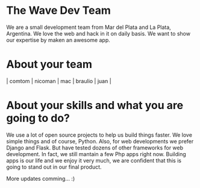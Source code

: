 The Wave Dev Team
================

We are a small development team from Mar del Plata and La Plata, Argentina. We love the web and hack in it on daily basis. We want to show our expertise by maken an awesome app.

About your team
===========================

| comtom | nicoman | mac | braulio | juan |


About your skills and what you are going to do?
=======
We use a lot of open source projects to help us build things faster. We love simple things and of course, Python.
Also, for web developments we prefer Django and Flask. But have tested dozens of other frameworks for web development. In fact, we still mantain a few Php apps right now.
Building apps is our life and we enjoy it very much, we are confident that this is going to stand out in our final product.

More updates comming... :)

